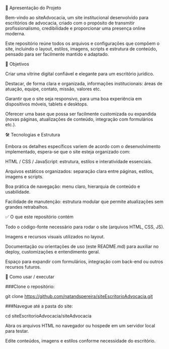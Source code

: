 📄 Apresentação do Projeto

Bem-vindo ao siteAdvocacia, um site institucional desenvolvido para escritórios de advocacia, criado com o propósito de transmitir profissionalismo, credibilidade e proporcionar uma presença online moderna.

Este repositório reúne todos os arquivos e configurações que compõem o site, incluindo o layout, estilos, imagens, scripts e estrutura de conteúdo, pensado para ser facilmente mantido e adaptado.

🎯 Objetivos

Criar uma vitrine digital confiável e elegante para um escritório jurídico.

Destacar, de forma clara e organizada, informações institucionais: áreas de atuação, equipe, contato, missão, valores etc.

Garantir que o site seja responsivo, para uma boa experiência em dispositivos móveis, tablets e desktops.

Oferecer uma base que possa ser facilmente customizada ou expandida (novas páginas, atualizações de conteúdo, integração com formulários etc.).

🛠 Tecnologias e Estrutura

Embora os detalhes específicos variem de acordo com o desenvolvimento implementado, espera-se que o site esteja organizado com:

HTML / CSS / JavaScript: estrutura, estilos e interatividade essenciais.

Arquivos estáticos organizados: separação clara entre páginas, estilos, imagens e scripts.

Boa prática de navegação: menu claro, hierarquia de conteúdo e usabilidade.

Facilidade de manutenção: estrutura modular que permite atualizações sem grandes retrabalhos.

✅ O que este repositório contém

Todo o código-fonte necessário para rodar o site (arquivos HTML, CSS, JS).

Imagens e recursos visuais utilizados no layout.

Documentação ou orientações de uso (este README.md) para auxiliar no deploy, customizações e entendimento geral.

Espaço para expandir com formulários, integração com back-end ou outros recursos futuros.

🚀 Como usar / executar

###Clone o repositório:

git clone https://github.com/natandspereira/siteEscritorioAdvocacia.git

###Navegue até a pasta do site:

cd siteEscritorioAdvocacia/siteAdvocacia

Abra os arquivos HTML no navegador ou hospede em um servidor local para testar.

Edite conteúdos, imagens e estilos conforme necessidade do escritório.

